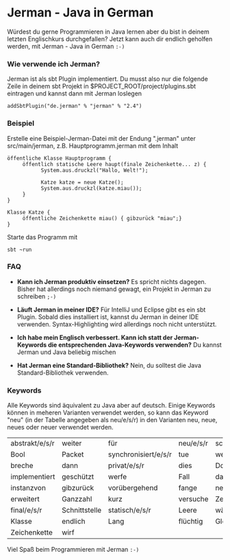 # Jerman - Java in German

Würdest du gerne Programmieren in Java lernen aber du bist in deinem letzten Englischkurs durchgefallen? Jetzt kann auch dir endlich geholfen werden, mit Jerman - Java in German `:-)`

### Wie verwende ich Jerman?

Jerman ist als sbt Plugin implementiert. Du musst also nur die folgende Zeile in deinem sbt Projekt in $PROJECT_ROOT/project/plugins.sbt eintragen und kannst dann mit Jerman loslegen

```
addSbtPlugin("de.jerman" % "jerman" % "2.4")
```

### Beispiel 
Erstelle eine Beispiel-Jerman-Datei mit der Endung ".jerman" unter src/main/jerman, z.B. Hauptprogramm.jerman mit dem Inhalt

```
öffentliche Klasse Hauptprogramm {
     öffentlich statische Leere haupt(finale Zeichenkette... z) {
           System.aus.druckzl("Hallo, Welt!");

 	       Katze katze = neue Katze();
	       System.aus.druckzl(katze.miau());
     }
}

Klasse Katze {
	 öffentliche Zeichenkette miau() { gibzurück "miau";}
}
```
Starte das Programm mit
```
sbt ~run
```

### FAQ
* **Kann ich Jerman produktiv einsetzen?**
Es spricht nichts dagegen. Bisher hat allerdings noch niemand gewagt, ein Projekt in Jerman zu schreiben `;-)`

* **Läuft Jerman in meiner IDE?**
Für IntelliJ und Eclipse gibt es ein sbt Plugin. Sobald dies installiert ist, kannst du Jerman in deiner IDE verwenden. Syntax-Highlighting wird allerdings noch nicht unterstützt.

* **Ich habe mein Englisch verbessert. Kann ich statt der Jerman-Keywords die entsprechenden Java-Keywords verwenden?**
Du kannst Jerman und Java beliebig mischen

* **Hat Jerman eine Standard-Bibliothek?**
Nein, du solltest die Java Standard-Bibliothek verwenden.

### Keywords
Alle Keywords sind äquivalent zu Java aber auf deutsch. Einige Keywords können in meheren Varianten verwendet werden, so kann das Keyword "neu" (in der Tabelle angegeben als neu/e/s/r) in den Varianten neu, neue, neues oder neuer verwendet werden.


<table>
<tr><td> abstrakt/e/s/r</td><td> weiter</td><td> für</td><td> neu/e/s/r</td><td> schalte</td></tr>
<tr><td>Bool</td><td> Packet</td><td> synchronisiert/e/s/r</td><td> tue</td><td> wenn</td></tr>
<tr><td>breche</td><td> dann</td><td> privat/e/s/r</td><td> dies</td><td> Dopppelt </td></tr>
<tr><td>implementiert</td><td> geschützt</td><td> werfe</td><td> Fall</td><td> dann </td></tr>
<tr><td>instanzvon</td><td> gibzurück</td><td> vorübergehend</td><td> fange </td><td>neu/e/s/r</td></tr>
<tr><td> erweitert</td><td> Ganzzahl</td><td> kurz</td><td> versuche</td><td> Zeichen </td></tr>
<tr><td>final/e/s/r</td><td> Schnittstelle</td><td> statisch/e/s/r</td><td> Leere</td><td>während</td></tr>
<tr><td>Klasse</td><td> endlich</td><td> Lang</td><td> flüchtig</td><td> Gleitkommazahl</td></tr>
<tr><td>Zeichenkette</td><td>wirf</td><td></td><td></td><td></td></tr>
</table>

Viel Spaß beim Programmieren mit Jerman `:-)`
